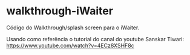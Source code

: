 # walkthrough-iWaiter

Código do Walkthrough/splash screen para o iWaiter.

Usando como referência o tutorial do canal do youtube Sanskar Tiwari:
https://www.youtube.com/watch?v=4ECz8XSHF8c
